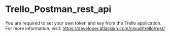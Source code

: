 # Trello_Postman_rest_api
You are required to set your own token and key from the Trello application. For more information, visit: https://developer.atlassian.com/cloud/trello/rest/
